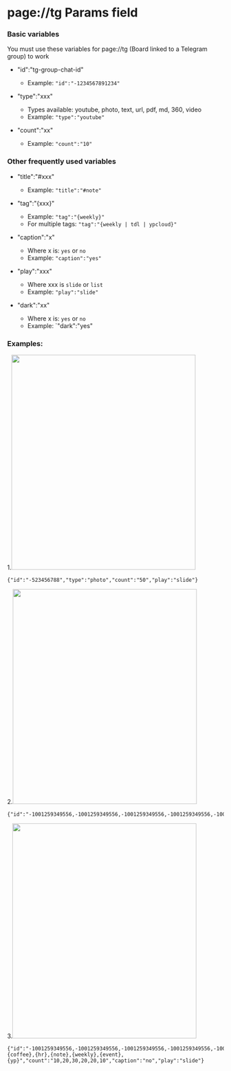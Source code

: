 # page://tg Params field

### Basic variables
You must use these variables for page://tg (Board linked to a Telegram group) to work

* "id":"tg-group-chat-id"
  * Example: `"id":"-1234567891234"`

* "type":"xxx"
  * Types available: youtube, photo, text, url, pdf, md, 360, video
  * Example: `"type":"youtube"`

* "count":"xx"
  * Example: `"count":"10"`

 ### Other frequently used variables

 * "title":"#xxx"
   * Example: `"title":"#note"` 

 * "tag":"{xxx}"
   * Example: `"tag":"{weekly}"`
   * For multiple tags: `"tag":"{weekly | tdl | ypcloud}"`

 * "caption":"x"
   * Where x is: `yes` or `no`
   * Example: `"caption":"yes"`

* "play":"xxx"
   * Where xxx is `slide` or `list`
   * Example: `"play":"slide"`

* "dark":"xx"
   * Where x is: `yes` or `no`
   * Example: `"dark":"yes"

### Examples:
1.<img src="https://i.imgur.com/MphRaRD.png" width=428 height=500>
```
{"id":"-523456788","type":"photo","count":"50","play":"slide"}
```

2.<img src="https://i.imgur.com/9CLF8rJ.png" width=428 height=500>
```
{"id":"-1001259349556,-1001259349556,-1001259349556,-1001259349556,-1001259349556,-1001259349556,-1001259349556,-1001259349556","title":"Photo,Youtube,Text,URL,PDF,MD,360,Video","type":"photo,youtube,text,url,pdf,md,360,video","count":"20,10,30,20,5,5,5,10","caption":"yes","play":"slide"}
```

3.<img src="https://i.imgur.com/i2749Wc.png" width=428 height=500>
```
{"id":"-1001259349556,-1001259349556,-1001259349556,-1001259349556,-1001259349556,-1001259349556","title":"#coffee,#hr,#note,#weekly,#event,#yp","type":"youtube,photo,text,photo,photo,youtube","tag":"{coffee},{hr},{note},{weekly},{event},{yp}","count":"10,20,30,20,20,10","caption":"no","play":"slide"}
```


